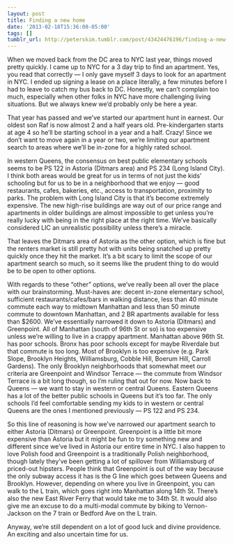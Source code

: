 ```yaml
---
layout: post
title: Finding a new home
date: '2013-02-18T15:36:00-05:00'
tags: []
tumblr_url: http://peterskim.tumblr.com/post/43424476196/finding-a-new-home
---
```

When we moved back from the DC area to NYC last year, things moved pretty quickly. I came up to NYC for a 3 day trip to find an apartment. Yes, you read that correctly — I only gave myself 3 days to look for an apartment in NYC. I ended up signing a lease on a place literally, a few minutes before I had to leave to catch my bus back to DC. Honestly, we can’t complain too much, especially when other folks in NYC have more challenging living situations. But we always knew we’d probably only be here a year.

That year has passed and we’ve started our apartment hunt in earnest. Our oldest son Raf is now almost 2 and a half years old. Pre-kindergarten starts at age 4 so he’ll be starting school in a year and a half. Crazy! Since we don’t want to move again in a year or two, we’re limiting our apartment search to areas where we’ll be in-zone for a highly rated school.

In western Queens, the consensus on best public elementary schools seems to be PS 122 in Astoria (Ditmars area) and PS 234 (Long Island City). I think both areas would be great for us in terms of not just the kids’ schooling but for us to be in a neighborhood that we enjoy — good restaurants, cafes, bakeries, etc., access to transportation, proximity to parks. The problem with Long Island City is that it’s become extremely expensive. The new high-rise buildings are way out of our price range and apartments in older buildings are almost impossible to get unless you’re really lucky with being in the right place at the right time. We’ve basically considered LIC an unrealistic possibility unless there’s a miracle.

That leaves the Ditmars area of Astoria as the other option, which is fine but the renters market is still pretty hot with units being snatched up pretty quickly once they hit the market. It’s a bit scary to limit the scope of our apartment search so much, so it seems like the prudent thing to do would be to be open to other options.

With regards to these “other” options, we’ve really been all over the place with our brainstorming. Must-haves are: decent in-zone elementary school, sufficient restaurants/cafes/bars in walking distance, less than 40 minute commute each way to midtown Manhattan and less than 50 minute commute to downtown Manhattan, and 2 BR apartments available for less than $2600. We’ve essentially narrowed it down to Astoria (Ditmars) and Greenpoint. All of Manhattan (south of 96th St or so) is too expensive unless we’re willing to live in a crappy apartment. Manhattan above 96th St. has poor schools. Bronx has poor schools except for maybe Riverdale but that commute is too long. Most of Brooklyn is too expensive (e.g. Park Slope, Brooklyn Heights, Williamsburg, Cobble Hill, Boerum Hill, Carroll Gardens). The only Brooklyn neighborhoods that somewhat meet our criteria are Greenpoint and Windsor Terrace — the commute from Windsor Terrace is a bit long though, so I’m ruling that out for now. Now back to Queens — we want to stay in western or central Queens. Eastern Queens has a lot of the better public schools in Queens but it’s too far. The only schools I’d feel comfortable sending my kids to in western or central Queens are the ones I mentioned previously — PS 122 and PS 234.

So this line of reasoning is how we’ve narrowed our apartment search to either Astoria (Ditmars) or Greenpoint. Greenpoint is a little bit more expensive than Astoria but it might be fun to try something new and different since we’ve lived in Astoria our entire time in NYC. I also happen to love Polish food and Greenpoint is a traditionally Polish neighborhood, though lately they’ve been getting a lot of spillover from Williamsburg of priced-out hipsters. People think that Greenpoint is out of the way because the only subway access it has is the G line which goes between Queens and Brooklyn. However, depending on where you live in Greenpoint, you can walk to the L train, which goes right into Manhattan along 14th St. There’s also the new East River Ferry that would take me to 34th St. It would also give me an excuse to do a multi-modal commute by biking to Vernon-Jackson on the 7 train or Bedford Ave on the L train.

Anyway, we’re still dependent on a lot of good luck and divine providence. An exciting and also uncertain time for us.
